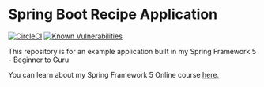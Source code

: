 # Spring Boot Recipe Application

[![CircleCI](https://circleci.com/gh/heindrichpaul/spring5-mysql-recipe-app.svg?style=svg)](https://circleci.com/gh/heindrichpaul/spring5-mysql-recipe-app)
[![Known Vulnerabilities](https://snyk.io/test/github/heindrichpaul/spring5-mysql-recipe-app/badge.svg)](https://snyk.io/test/github/heindrichpaul/spring5-mysql-recipe-app)

This repository is for an example application built in my Spring Framework 5 - Beginner to Guru

You can learn about my Spring Framework 5 Online course [here.](http://courses.springframework.guru/p/spring-framework-5-begginer-to-guru/?product_id=363173)
